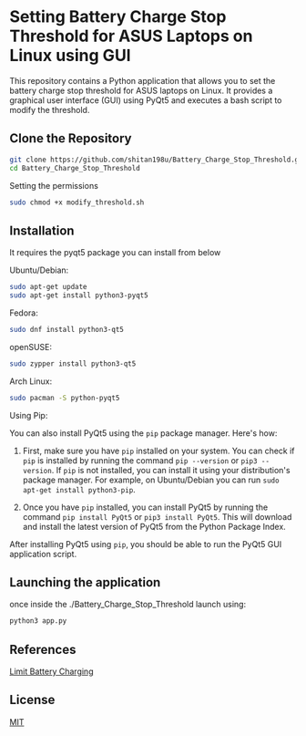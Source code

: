 
# Setting Battery Charge Stop Threshold for ASUS Laptops on Linux using GUI

This repository contains a Python application that allows you to set the battery charge stop threshold for ASUS laptops on Linux. It provides a graphical user interface (GUI) using PyQt5 and executes a bash script to modify the threshold.

## Clone the Repository

```bash
git clone https://github.com/shitan198u/Battery_Charge_Stop_Threshold.git
cd Battery_Charge_Stop_Threshold

```
Setting the permissions
```bash
sudo chmod +x modify_threshold.sh
```

## Installation

It requires the pyqt5 package you can install from below

Ubuntu/Debian:
```bash
sudo apt-get update
sudo apt-get install python3-pyqt5

```
Fedora:
```bash
sudo dnf install python3-qt5

```
openSUSE:
```bash
sudo zypper install python3-qt5

```
Arch Linux:
```bash
sudo pacman -S python-pyqt5

```   
Using Pip:

You can also install PyQt5 using the `pip` package manager. Here's how:

1. First, make sure you have `pip` installed on your system. You can check if `pip` is installed by running the command `pip --version` or `pip3 --version`. If `pip` is not installed, you can install it using your distribution's package manager. For example, on Ubuntu/Debian you can run `sudo apt-get install python3-pip`.

2. Once you have `pip` installed, you can install PyQt5 by running the command `pip install PyQt5` or `pip3 install PyQt5`. This will download and install the latest version of PyQt5 from the Python Package Index.

After installing PyQt5 using `pip`, you should be able to run the PyQt5 GUI application script.

## Launching the application
once inside the ./Battery_Charge_Stop_Threshold launch using:

```bash
python3 app.py
```


## References

[Limit Battery Charging](https://www.linuxuprising.com/2021/02/how-to-limit-battery-charging-set.html)


## License

[MIT](https://choosealicense.com/licenses/mit/)

